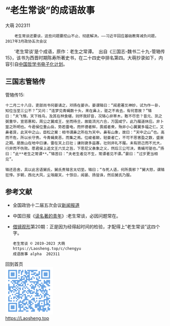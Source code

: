 “老生常谈”的成语故事
==================
大萌	202311

		老生常谈还要谈，这些问题要挖山不止、彻底解决。——习近平回应基础教育减负问题，2017年3月政协五次会议


　　‘老生常谈’是个成语，原作：老生之常谭。　出自《三国志-魏书二十九-管辂传15》，该书为西晋时期陈寿所著史书，在二十四史中排名第四。大萌抄录如下，内容引自[中国哲学书电子化计划](https://ctext.org/sanguozhi/zhs)。

三国志管辂传
-----------

管辂传15:

	十二月二十八日，吏部尚书何晏请之，邓扬在晏许。晏谓辂曰：“闻君著爻神妙，试为作一卦，知位当至三公不？”又问：“连梦见青蝇数十头，来在鼻上，驱之不肯去，有何意故？”辂曰：“夫飞鴞，天下贱鸟，及其在林食椹，则怀我好音，况辂心非草木，敢不尽忠？昔元、凯之弼重华，宣慈惠和，周公之翼成王，坐而待旦，故能流光六合，万国咸宁。此乃履道休应。非卜筮之所明也。今君侯位重山岳，势若雷电，而怀德者鲜，畏威者衆，殆非小心翼翼多福之仁。又鼻者艮，此天中之山，臣松之案：相书谓鼻之所在为天中。鼻有山象，故曰：“天中之山”也。高而不危，所以长守贵。今青蝇臭恶，而集之焉。位峻者颠，轻豪者亡，不可不思害盈之数，盛衰之期。是故山在地中曰谦，雷在天上曰壮；谦则襃多益寡，壮则非礼不履。未有损己而不光大，行非而不伤败。愿君侯上追文王六爻之旨，下思尼父彖象之义，然后三公可决，青蝇可驱也。”扬曰：“此**老生之常谭**。”辂荅曰：“夫老生者见不生，常谭者见不谭。”晏曰：“过岁更当相见”。

	辂还邑舍，具以此言语舅氏，舅氏责辂言太切至。辂曰；“与死人语，何所畏邪？”舅大怒，谓辂狂悖。岁朝，西北大风，尘埃蔽天，十馀日，闻晏、扬皆诛，然后舅氏乃服。


参考文献
--------

*	全国政协十二届五次会议[新闻报道](http://www.cppcc.gov.cn/zxww/2017/03/05/ARTI1488678667173705.shtml)
*	中国日报《[读名著的青年](https://china.chinadaily.com.cn/2016-10/15/content_27070285.htm)》:老生常谈，必因问题常在。
*	[借镜观形](http://sfj.chifeng.gov.cn/sfj_zhgl/sfj_zhgl_dwgz/201804/t20180428_365846.html)第20期：正是因为经得起时间的检验，才配得上“老生常谈”这四个字。


		老生常谈 © 2019-2023 大萌
		https://Laosheng.top/c/chengyu
		成语故事 alpha	202311

回到首页  
<a href=".." title="返回老生常谈首页"><img src="../indexQR-Blue.png" /></a>  
https://Laosheng.top
